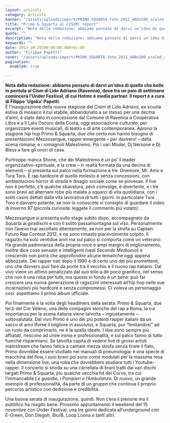 ```yaml
---
layout: articoli
category: Articoli
banner: "/assets/uploads/import/PRIMO_SQUARTA-foto_2011_480x500_scaled_cropp.jpg"
title: "Primo & Squarta al CISIM: report"
excerpt: "Nota della redazione: abbiamo pensato di darvi un’idea di quello che bolle in pentola al Cism di Lido Adriano (Ravenna), dove tra un paio di settimane comincerà l’Under Festival, di cui Hotmc è media partner. Il report è a cura di Filippo ‘Ugoka’ Papetti. È l’inaugurazione della nuova stagione del Cisim di Lido Adriano, ex [&hellip"
quote: ""
description: "Nota della redazione: abbiamo pensato di darvi un’idea di quello che bolle in pentola al Cism di Lido Adriano (Ravenna), dove tra un paio di settimane comincerà l’Under Festival, di cui Hotmc è media partner. Il report è a cura di Filippo ‘Ugoka’ Papetti. È l’inaugurazione della nuova stagione del Cisim di Lido Adriano, ex [&hellip"
keywords: ""
date: 2013-10-28T00:00:00.000+01:00
author: "Filippo Papetti"
cover: "/assets/uploads/import/PRIMO_SQUARTA-foto_2011_480x500_scaled_cropp.jpg"
pagination:
  enabled: true

---
```


[](https://hotmc.com/primo-squarta-al-cism-report/primo%5Fsquarta-foto%5F2011%5F480x500%5Fscaled%5Fcropp/)

**Nota della redazione: abbiamo pensato di darvi un’idea di quello che bolle in pentola al Cism di Lido Adriano (Ravenna), dove tra un paio di settimane comincerà l’Under Festival, di cui Hotmc è media partner. Il report è a cura di Filippo ‘Ugoka’ Papetti.**  
È l’inaugurazione della nuova stagione del Cisim di Lido Adriano, ex scuola estiva di mosaico il cui stabile, abbandonato a se stesso per una decina d’anni, è stato dato in concessione dal Comune di Ravenna a Cooperativa Libra e a Il Lato Oscuro della Costa, oggi associazione culturale, per organizzare eventi musicali, di teatro e di arte contemporanea. Aprono la stagione hip hop Primo & Squarta, due che certo non hanno bisogno di presentazioni; Mezzosangue, rapper emergente – per davvero! – della scena romana; e i romagnoli Malestremo. Più i vari Moder, Dj Nersone e Dj Bless a fare gli onori di casa.

Purtroppo manca Shone, che dei Malestremo è un po’ il leader organizzativo-spirituale, e la crew – in realtà formata da una decina di elementi – si presenta sul palco nella formazione a tre: Onemore, Mr. Amo e Tura Toro. È rap hardcore di quello molesto e senza concessioni, con ambientazioni horror di strada e disagio sociale come se piovesse. Il live non è perfetto, c’è qualche sbavatura, però coinvolge, è divertente, e i tre sono bravi ad alternare robe più malate a squarci di vita quotidiana, con i soliti casini dettati dalla vita lavorativa di tutti i giorni. In particolare Tura Toro è davvero potente, se non lo conoscete vi consiglio di guardare il video di _Inverno 97_ (piccola curiosità: leggete il commento più votato).

Mezzosangue si presenta sullo stage subito dopo, accompagnato da Squarta ai giradischi e con il solito passamontagna sul viso. Personalmente non l’avevo mai ascoltato attentamente, se non per la strofa su Captain Futuro Rap Contest 2012, e ne sono rimasto piacevolmente colpito. Il ragazzo ha solo ventidue anni ma sul palco si comporta come un veterano. Ha grande padronanza della propria voce e ampi margini di miglioramento, inoltre dice cose sensate e intelligenti (vedi _Secondo Medioevo_) e crescendo non potrà che approfondire alcune tematiche oggi appena abbozzate. Dei rapper nati dopo il 1990 è di certo uno dei più promettenti, uno che davvero può fare da ponte tra il vecchio e il nuovo rap italiano. Dal vivo viene un attimo penalizzato dal suo stile a dir poco granitico, nel senso che non è una roba per tutti, ma questo in fondo è un bene: può far crescere una nuova generazione di ragazzini interessati all’hip hop nelle sue incarnazioni più hardcore e senza compromessi. Ci voleva un personaggio così: aspettiamo il primo album ufficiale.

Poi finalmente è la volta degli headliners della serata: Primo & Squarta, due terzi dei Cor Veleno, una delle compagini storiche del rap a Roma, la cui importanza per la scena italiana viene talvolta – ingiustamente – sottovalutata. Dal vivo Primo è uno dei più potenti rapper italiani da un sacco di anni (forse il migliore in assoluto), e Squarta, pur “limitandosi” ad un ruolo da comprimario, ne è la spalla ideale. I due sono sempre più affiatati, riescono ad unire ironia e professionalità, e sul palco fanno di tutto fuorché risparmiarsi. Se talvolta capita di vedere live di grossi artisti mainstream che fanno fatica a cantare mezza strofa senza tirare il fiato, Primo dovrebbe essere studiato nei manuali di pneumologia: è una specie di macchina del flow, i suoi brani poi sono come modulati per la massima resa nella dimensione live, una roba che dovrebbero studiare tutti i Youtube-rapper. Il concerto si snoda su una carrellata di brani tratti dai vari dischi targati Primo & Squarta, più qualche vecchia hit dei Corve, tra cui l’immancabile _Le guardie, i Pompieri e l’Ambulanza_. Di nuovo, un grande esempio di professionalità, da parte di un gruppo che continua il proprio percorso artistico con dedizione e credibilità.

Una buona serata di inaugurazione, quindi. Non c’era il pienone ma il pubblico ha reagito bene. Prossimo appuntamento il weekend del 15 novembre con Under Festival, una tre giorni dedicata all’underground con E-Green, Don Diegoh, Blo/B, Loop Loona e tanti altri.